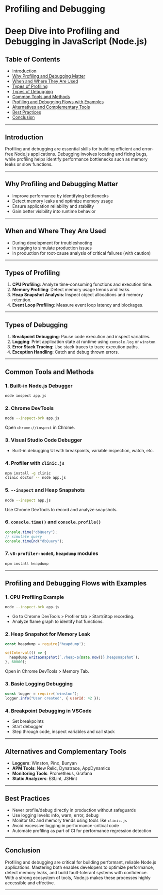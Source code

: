 # Profiling and Debugging
# Deep Dive into Profiling and Debugging in JavaScript (Node.js)

## Table of Contents
- [Introduction](#introduction)
- [Why Profiling and Debugging Matter](#why-profiling-and-debugging-matter)
- [When and Where They Are Used](#when-and-where-they-are-used)
- [Types of Profiling](#types-of-profiling)
- [Types of Debugging](#types-of-debugging)
- [Common Tools and Methods](#common-tools-and-methods)
- [Profiling and Debugging Flows with Examples](#profiling-and-debugging-flows-with-examples)
- [Alternatives and Complementary Tools](#alternatives-and-complementary-tools)
- [Best Practices](#best-practices)
- [Conclusion](#conclusion)

---

## Introduction
Profiling and debugging are essential skills for building efficient and error-free Node.js applications. Debugging involves locating and fixing bugs, while profiling helps identify performance bottlenecks such as memory leaks or slow functions.

---

## Why Profiling and Debugging Matter
- Improve performance by identifying bottlenecks
- Detect memory leaks and optimize memory usage
- Ensure application reliability and stability
- Gain better visibility into runtime behavior

---

## When and Where They Are Used
- During development for troubleshooting
- In staging to simulate production issues
- In production for root-cause analysis of critical failures (with caution)

---

## Types of Profiling
1. **CPU Profiling**: Analyze time-consuming functions and execution time.
2. **Memory Profiling**: Detect memory usage trends and leaks.
3. **Heap Snapshot Analysis**: Inspect object allocations and memory retention.
4. **Event Loop Profiling**: Measure event loop latency and blockages.

---

## Types of Debugging
1. **Breakpoint Debugging**: Pause code execution and inspect variables.
2. **Logging**: Print application state at runtime using `console.log` or `winston`.
3. **Error Stack Tracing**: Use stack traces to trace execution paths.
4. **Exception Handling**: Catch and debug thrown errors.

---

## Common Tools and Methods
### 1. **Built-in Node.js Debugger**
```bash
node inspect app.js
```
### 2. **Chrome DevTools**
```bash
node --inspect-brk app.js
```
Open `chrome://inspect` in Chrome.

### 3. **Visual Studio Code Debugger**
- Built-in debugging UI with breakpoints, variable inspection, watch, etc.

### 4. **Profiler with `clinic.js`**
```bash
npm install -g clinic
clinic doctor -- node app.js
```

### 5. **`--inspect` and Heap Snapshots**
```bash
node --inspect app.js
```
Use Chrome DevTools to record and analyze snapshots.

### 6. **`console.time()` and `console.profile()`**
```js
console.time("dbQuery");
// simulate query
console.timeEnd("dbQuery");
```

### 7. **`v8-profiler-node8`, `heapdump` modules**
```bash
npm install heapdump
```

---

## Profiling and Debugging Flows with Examples
### 1. CPU Profiling Example
```bash
node --inspect-brk app.js
```
- Go to Chrome DevTools > Profiler tab > Start/Stop recording.
- Analyze flame graph to identify hot functions.

### 2. Heap Snapshot for Memory Leak
```js
const heapdump = require('heapdump');

setInterval(() => {
  heapdump.writeSnapshot(`./heap-${Date.now()}.heapsnapshot`);
}, 60000);
```
Open in Chrome DevTools > Memory Tab.

### 3. Basic Logging Debugging
```js
const logger = require('winston');
logger.info("User created", { userId: 42 });
```

### 4. Breakpoint Debugging in VSCode
- Set breakpoints
- Start debugger
- Step through code, inspect variables and call stack

---

## Alternatives and Complementary Tools
- **Loggers**: Winston, Pino, Bunyan
- **APM Tools**: New Relic, Dynatrace, AppDynamics
- **Monitoring Tools**: Prometheus, Grafana
- **Static Analyzers**: ESLint, JSHint

---

## Best Practices
- Never profile/debug directly in production without safeguards
- Use logging levels: info, warn, error, debug
- Monitor GC and memory trends using tools like `clinic.js`
- Avoid excessive logging in performance-critical code
- Automate profiling as part of CI for performance regression detection

---

## Conclusion
Profiling and debugging are critical for building performant, reliable Node.js applications. Mastering both enables developers to optimize performance, detect memory leaks, and build fault-tolerant systems with confidence. With a strong ecosystem of tools, Node.js makes these processes highly accessible and effective.

---